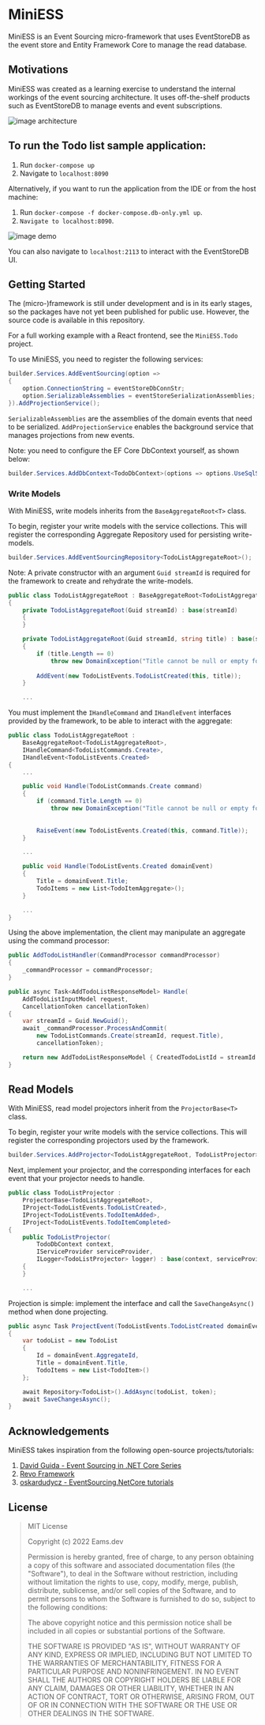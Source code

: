 # MiniESS

MiniESS is an Event Sourcing micro-framework that uses EventStoreDB as the event store and Entity Framework Core to manage the read database.

## Motivations

MiniESS was created as a learning exercise to understand the internal workings of the event sourcing architecture. It uses off-the-shelf products such as EventStoreDB to manage events and event subscriptions.

![image architecture](./architecture.png)

## To run the Todo list sample application:

1. Run `docker-compose up` 
2. Navigate to `localhost:8090`

Alternatively, if you want to run the application from the IDE or from the host machine:

1. Run `docker-compose -f docker-compose.db-only.yml up`.
2. `Navigate to localhost:8090`.

![image demo](./example.png)

You can also navigate to `localhost:2113` to interact with the EventStoreDB UI.

## Getting Started

The (micro-)framework is still under development and is in its early stages, so the packages have not yet been published for public use. However, the source code is available in this repository. 

For a full working example with a React frontend, see the `MiniESS.Todo` project.

To use MiniESS, you need to register the following services:

```cs
builder.Services.AddEventSourcing(option =>
{
    option.ConnectionString = eventStoreDbConnStr; 
    option.SerializableAssemblies = eventStoreSerializationAssemblies;
}).AddProjectionService();
```

`SerializableAssemblies` are the assemblies of the domain events that need to be serialized.
`AddProjectionService` enables the background service that manages projections from new events.

Note: you need to configure the EF Core DbContext yourself, as shown below:

```cs
builder.Services.AddDbContext<TodoDbContext>(options => options.UseSqlServer(builder.Configuration.GetConnectionString("MiniEssDb")));
```

### Write Models

With MiniESS, write models inherits from the `BaseAggregateRoot<T>` class.

To begin, register your write models with the service collections. This will register the corresponding Aggregate Repository used for persisting write-models.

```cs
builder.Services.AddEventSourcingRepository<TodoListAggregateRoot>();
```

Note: A private constructor with an argument `Guid streamId` is required for the framework to create and rehydrate the write-models.

```cs
public class TodoListAggregateRoot : BaseAggregateRoot<TodoListAggregateRoot>
{
    private TodoListAggregateRoot(Guid streamId) : base(streamId)
    {
    }

    private TodoListAggregateRoot(Guid streamId, string title) : base(streamId)
    {
        if (title.Length == 0)
            throw new DomainException("Title cannot be null or empty for a Todo List");
        
        AddEvent(new TodoListEvents.TodoListCreated(this, title));
    }

    ...
```

You must implement the `IHandleCommand` and `IHandleEvent` interfaces provided by the framework, to be able to interact with the aggregate:

```cs
public class TodoListAggregateRoot : 
    BaseAggregateRoot<TodoListAggregateRoot>,
    IHandleCommand<TodoListCommands.Create>,
    IHandleEvent<TodoListEvents.Created>
{
    ...

    public void Handle(TodoListCommands.Create command)
    {
        if (command.Title.Length == 0)
            throw new DomainException("Title cannot be null or empty for a Todo List");
        
        
        RaiseEvent(new TodoListEvents.Created(this, command.Title));
    }

    ...

    public void Handle(TodoListEvents.Created domainEvent)
    {
        Title = domainEvent.Title;
        TodoItems = new List<TodoItemAggregate>();
    }

    ...
}
```

Using the above implementation, the client may manipulate an aggregate using the command processor:

```cs
public AddTodoListHandler(CommandProcessor commandProcessor)
{
    _commandProcessor = commandProcessor;
}

public async Task<AddTodoListResponseModel> Handle(
    AddTodoListInputModel request, 
    CancellationToken cancellationToken)
{
    var streamId = Guid.NewGuid();
    await _commandProcessor.ProcessAndCommit(
        new TodoListCommands.Create(streamId, request.Title), 
        cancellationToken);

    return new AddTodoListResponseModel { CreatedTodoListId = streamId };
}
```

## Read Models

With MiniESS, read model projectors inherit from the `ProjectorBase<T>` class.

To begin, register your write models with the service collections. This will register the corresponding projectors used by the framework.

```cs
builder.Services.AddProjector<TodoListAggregateRoot, TodoListProjector>();
```

Next, implement your projector, and the corresponding interfaces for each event that your projector needs to handle.

```cs
public class TodoListProjector :
    ProjectorBase<TodoListAggregateRoot>,
    IProject<TodoListEvents.TodoListCreated>,
    IProject<TodoListEvents.TodoItemAdded>,
    IProject<TodoListEvents.TodoItemCompleted>
{
    public TodoListProjector(
        TodoDbContext context, 
        IServiceProvider serviceProvider, 
        ILogger<TodoListProjector> logger) : base(context, serviceProvider, logger)
    {
    }

    ...
```

Projection is simple: implement the interface and call the `SaveChangeAsync()` method when done projecting.

```cs
public async Task ProjectEvent(TodoListEvents.TodoListCreated domainEvent, CancellationToken token)
{
    var todoList = new TodoList
    {
        Id = domainEvent.AggregateId,
        Title = domainEvent.Title,
        TodoItems = new List<TodoItem>()
    };

    await Repository<TodoList>().AddAsync(todoList, token);
    await SaveChangesAsync();
}
```

## Acknowledgements

MiniESS takes inspiration from the following open-source projects/tutorials:

1. [David Guida - Event Sourcing in .NET Core Series](https://www.davidguida.net/event-sourcing-in-net-core-part-1-a-gentle-introduction/)
2. [Revo Framework](https://docs.revoframework.net)
3. [oskardudycz - EventSourcing.NetCore tutorials](https://github.com/oskardudycz/EventSourcing.NetCore)

## License

> MIT License
>
> Copyright (c) 2022 Eams.dev
>
> Permission is hereby granted, free of charge, to any person obtaining a copy
> of this software and associated documentation files (the "Software"), to deal
> in the Software without restriction, including without limitation the rights
> to use, copy, modify, merge, publish, distribute, sublicense, and/or sell
> copies of the Software, and to permit persons to whom the Software is
> furnished to do so, subject to the following conditions:
>
> The above copyright notice and this permission notice shall be included in all
> copies or substantial portions of the Software.
>
> THE SOFTWARE IS PROVIDED "AS IS", WITHOUT WARRANTY OF ANY KIND, EXPRESS OR
> IMPLIED, INCLUDING BUT NOT LIMITED TO THE WARRANTIES OF MERCHANTABILITY,
> FITNESS FOR A PARTICULAR PURPOSE AND NONINFRINGEMENT. IN NO EVENT SHALL THE
> AUTHORS OR COPYRIGHT HOLDERS BE LIABLE FOR ANY CLAIM, DAMAGES OR OTHER
> LIABILITY, WHETHER IN AN ACTION OF CONTRACT, TORT OR OTHERWISE, ARISING FROM,
> OUT OF OR IN CONNECTION WITH THE SOFTWARE OR THE USE OR OTHER DEALINGS IN THE
> SOFTWARE.

